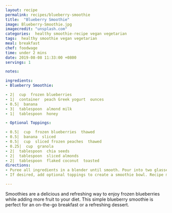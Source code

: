 ```yaml
---
layout: recipe
permalink: recipes/blueberry-smoothie
title:  "Blueberry Smoothie"
image: Blueberry-Smoothie.jpg
imagecredit: "unsplash.com"
categories:  healthy smoothie-recipe vegan vegetarian
tags:  healthy smoothie vegan vegetarian
meal: breakfast
chef: foodwage
time: under 2 mins
date: 2019-08-08 11:33:00 +0800
servings: 1

notes:

ingredients:
- Blueberry Smoothie:

- 2|  cup  frozen blueberries
- 1|  container  peach Greek yogurt  ounces
- 0.5|  banana
- 3|  tablespoon  almond milk
- 1|  tablespoon  honey

- Optional Toppings:

- 0.5|  cup  frozen blueberries  thawed
- 0.5|  banana  sliced
- 0.5|  cup  sliced frozen peaches  thawed
- 0.25|  cup  granola
- 2|  tablespoon  chia seeds
- 2|  tablespoon  sliced almonds
- 2|  tablespoon  flaked coconut  toasted
directions:
- Puree all ingredients in a blender until smooth. Pour into two glasses, dividing evenly.
- If desired, add optional toppings to create a smoothie bowl. Recipe makes 2 servings.

---
```


Smoothies are a delicious and refreshing way to enjoy frozen blueberries while adding more fruit to your diet. This simple blueberry smoothie is perfect for an on-the-go breakfast or a refreshing dessert.